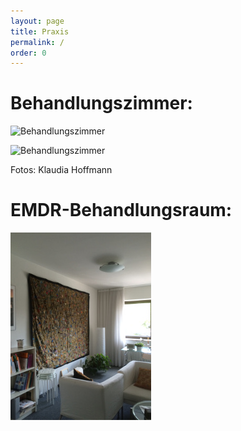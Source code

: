 ```yaml
---
layout: page
title: Praxis
permalink: /
order: 0
---
```


# Behandlungszimmer:

![Behandlungszimmer](/assets/images/DSC_0089.jpg)

![Behandlungszimmer](/assets/images/DSC_0099.jpg)

Fotos: Klaudia Hoffmann

# EMDR-Behandlungsraum:

![Behandlungszimmer](/assets/images/EMDRIMG_2314-e1442346188911-225x300.jpg)
